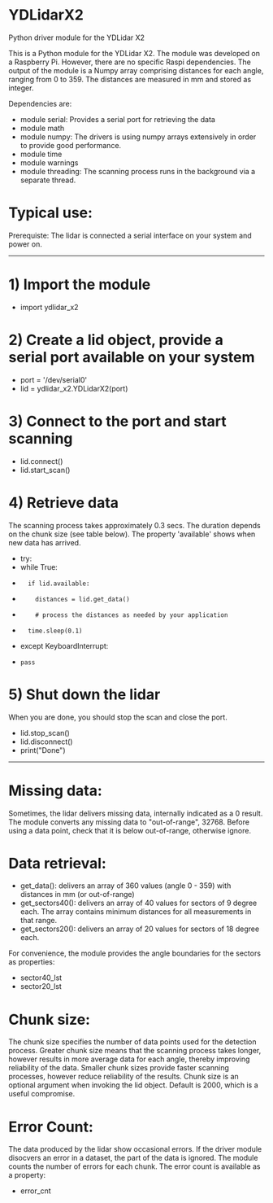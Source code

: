 # YDLidarX2
Python driver module for the YDLidar X2

This is a Python module for the YDLidar X2. The module was developed on a Raspberry Pi. 
However, there are no specific Raspi dependencies.
The output of the module is a Numpy array comprising distances for each angle, ranging from 0 to 359. 
The distances are measured in mm and stored as integer. 

Dependencies are:
  - module serial:  Provides a serial port for retrieving the data
  - module math
  - module numpy: The drivers is using numpy arrays extensively in order to provide good performance.
  - module time
  - module warnings
  - module threading: The scanning process runs in the background via a separate thread.
  
# Typical use:

Prerequiste: The lidar is connected a serial interface on your system and power on.

-----

# 1) Import the module
- import ydlidar_x2

# 2) Create a lid object, provide a serial port available on your system
- port = '/dev/serial0'
- lid = ydlidar_x2.YDLidarX2(port)

# 3) Connect to the port and start scanning
- lid.connect()
- lid.start_scan()

# 4) Retrieve data 
The scanning process takes approximately 0.3 secs. The duration depends on the chunk size (see table below).
The property 'available' shows when new data has arrived.

-   try:
-    while True:
-       if lid.available:
-         distances = lid.get_data()
-         # process the distances as needed by your application
-       time.sleep(0.1)
-   except KeyboardInterrupt:
-     pass
  
# 5) Shut down the lidar
When you are done, you should stop the scan and close the port.

- lid.stop_scan()
- lid.disconnect()
- print("Done")

-----

# Missing data:
Sometimes, the lidar delivers missing data, internally indicated as a 0 result. 
The module converts any missing data to "out-of-range", 32768. Before using a data point,
check that it is below out-of-range, otherwise ignore.

#  Data retrieval:
- get_data(): delivers an array of 360 values (angle 0 - 359) with distances in mm (or out-of-range)
- get_sectors40(): delivers an array of 40 values for sectors of 9 degree each. 
                   The array contains minimum distances for all measurements in that range.
- get_sectors20(): delivers an array of 20 values for sectors of 18 degree each. 

For convenience, the module provides the angle boundaries for the sectors as properties:
- sector40_lst
- sector20_lst

# Chunk size:
The chunk size specifies the number of data points used for the detection process. 
Greater chunk size means that the scanning process takes longer, however results in more
average data for each angle, thereby improving reliability of the data.
Smaller chunk sizes provide faster scanning processes, however reduce reliability of the results.
Chunk size is an optional argument when invoking the lid object. Default is 2000, which is a useful compromise.

# Error Count:
The data produced by the lidar show occasional errors. If the driver module disocvers an error
in a dataset, the part of the data is ignored. The module counts the number of errors for each chunk.
The error count is available as a property:
- error_cnt
